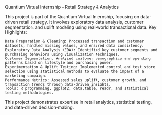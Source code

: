 Quantium Virtual Internship – Retail Strategy & Analytics

This project is part of the Quantium Virtual Internship, focusing on data-driven retail strategy. It involves exploratory data analysis, customer segmentation, and uplift modeling using real-world transactional data.
Key Highlights:

    Data Preparation & Cleaning: Processed transaction and customer datasets, handled missing values, and ensured data consistency.
    Exploratory Data Analysis (EDA): Identified key customer segments and purchasing behaviors using visualization techniques.
    Customer Segmentation: Analyzed customer demographics and spending patterns based on lifestyle and purchasing power.
    Experimentation & Uplift Testing: Implemented control and test store selection using statistical methods to evaluate the impact of a marketing campaign.
    Performance Metrics: Assessed sales uplift, customer growth, and transaction trends through data-driven insights.
    Tools: R programming, ggplot2, data.table, readr, and statistical testing methodologies.

This project demonstrates expertise in retail analytics, statistical testing, and data-driven decision-making.
